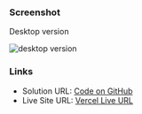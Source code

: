 
### Screenshot

Desktop version

![desktop version](Screenshot/ss.png)

### Links

- Solution URL: [Code on GitHub](https://github.com/ananya-das24/Profile-Card-Component)
- Live Site URL: [Vercel Live URL](https://profile-card-component-pink-zeta.vercel.app/)
